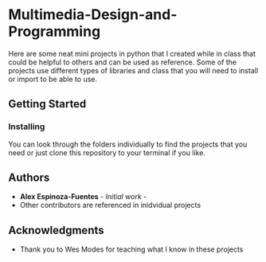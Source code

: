 # Multimedia-Design-and-Programming

Here are some neat mini projects in python that I created while in class that could be helpful to others and can be used as reference. Some of the projects use different types of libraries and class that you will need to install or import to be able to use. 

## Getting Started

### Installing

You can look through the folders individually to find the projects that you need or just clone this repository to your terminal if you like.  

## Authors

* **Alex Espinoza-Fuentes** - *Initial work* -
* Other contributors are referenced in inidvidual projects

## Acknowledgments

* Thank you to Wes Modes for teaching what I know in these projects
